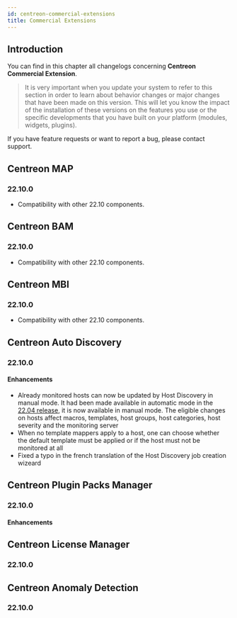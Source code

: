 ```yaml
---
id: centreon-commercial-extensions
title: Commercial Extensions
---
```


## Introduction

You can find in this chapter all changelogs concerning **Centreon Commercial Extension**.

> It is very important when you update your system to refer to this section in order to learn about behavior changes or
> major changes that have been made on this version. This will let you know the impact of the installation of these
> versions on the features you use or the specific developments that you have built on your platform (modules,
> widgets, plugins).

If you have feature requests or want to report a bug, please contact support.

## Centreon MAP

### 22.10.0

- Compatibility with other 22.10 components.

## Centreon BAM

### 22.10.0

- Compatibility with other 22.10 components.

## Centreon MBI

### 22.10.0

- Compatibility with other 22.10 components.

## Centreon Auto Discovery

### 22.10.0

#### Enhancements

- Already monitored hosts can now be updated by Host Discovery in manual mode. It had been made available in automatic mode in the [22.04 release](../../22.04/releases/centreon-commercial-extensions/#centreon-auto-discovery), it is now available in manual mode. The eligible changes on hosts affect macros, templates, host groups, host categories, host severity and the monitoring server
- When no template mappers apply to a host, one can choose whether the default template must be applied or if the host must not be monitored at all
- Fixed a typo in the french translation of the Host Discovery job creation wizeard

## Centreon Plugin Packs Manager

### 22.10.0

#### Enhancements

## Centreon License Manager

### 22.10.0

## Centreon Anomaly Detection

### 22.10.0
